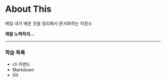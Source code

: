 # About This

매일 내가 배운 것을 정리해서 문서화하는 저장소 

**제발 노력하자...**

---
### 학습 목록

- cli 커맨드
- Markdown
- Git